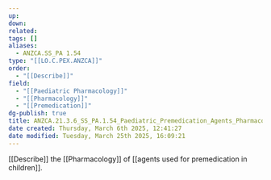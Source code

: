 ```yaml
---
up: 
down: 
related: 
tags: []
aliases:
  - ANZCA.SS_PA 1.54
type: "[[LO.C.PEX.ANZCA]]"
order:
  - "[[Describe]]"
field:
  - "[[Paediatric Pharmacology]]"
  - "[[Pharmacology]]"
  - "[[Premedication]]"
dg-publish: true
title: ANZCA.21.3.6_SS_PA.1.54_Paediatric_Premedication_Agents_Pharmacology
date created: Thursday, March 6th 2025, 12:41:27
date modified: Tuesday, March 25th 2025, 16:09:21
---
```


[[Describe]] the [[Pharmacology]] of [[agents used for premedication in children]].
